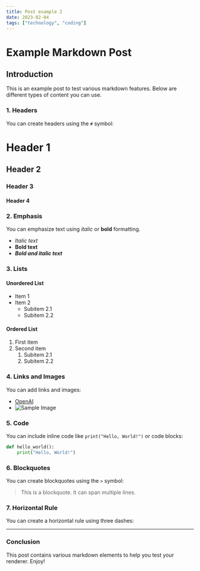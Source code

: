 ```yaml
---
title: Post example 2
date: 2023-02-04
tags: ["technology", "coding"]
---
```


# Example Markdown Post

## Introduction

This is an example post to test various markdown features. Below are different types of content you can use.

### 1. Headers

You can create headers using the `#` symbol:

# Header 1

## Header 2

### Header 3

#### Header 4

### 2. Emphasis

You can emphasize text using _italic_ or **bold** formatting.

- _Italic text_
- **Bold text**
- **_Bold and italic text_**

### 3. Lists

#### Unordered List

- Item 1
- Item 2
  - Subitem 2.1
  - Subitem 2.2

#### Ordered List

1. First item
2. Second item
   1. Subitem 2.1
   2. Subitem 2.2

### 4. Links and Images

You can add links and images:

- [OpenAI](https://www.openai.com)
- ![Sample Image](https://picsum.photos/200)

### 5. Code

You can include inline code like `print("Hello, World!")` or code blocks:

```python
def hello_world():
    print("Hello, World!")
```

### 6. Blockquotes

You can create blockquotes using the `>` symbol:

> This is a blockquote. It can span multiple lines.

### 7. Horizontal Rule

You can create a horizontal rule using three dashes:

---

### Conclusion

This post contains various markdown elements to help you test your renderer. Enjoy!
